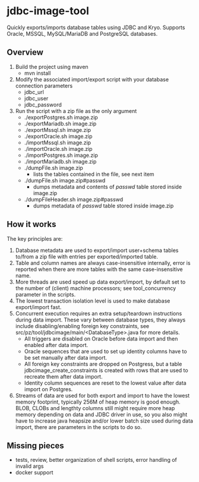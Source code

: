 # jdbc-image-tool
Quickly exports/imports database tables using JDBC and Kryo. 
Supports Oracle, MSSQL, MySQL/MariaDB and PostgreSQL databases.

## Overview
1. Build the project using maven
   * mvn install
2. Modify the associated import/export script with your database connection parameters
   * jdbc_url
   * jdbc_user
   * jdbc_password
3. Run the script with a zip file as the only argument
   * ./exportPostgres.sh image.zip
   * ./exportMariadb.sh image.zip
   * ./exportMssql.sh image.zip
   * ./exportOracle.sh image.zip
   * ./importMssql.sh image.zip
   * ./importOracle.sh image.zip
   * ./importPostgres.sh image.zip
   * ./importMariadb.sh image.zip
   * ./dumpFile.sh image.zip
      * lists the tables contained in the file, see next item
   * ./dumpFile.sh image.zip#passwd
      * dumps metadata and contents of _passwd_ table stored inside image.zip
   * ./dumpFileHeader.sh image.zip#passwd
      * dumps metadata of _passwd_ table stored inside image.zip

## How it works
The key principles are:
1. Database metadata are used to export/import user+schema tables to/from a zip file with entries 
per exported/imported table.
1. Table and column names are always case-insensitive internally, error is reported when there are more tables 
with the same case-insensitive name.
1. More threads are used speed up data export/import, by default set to the number of (client) 
machine processors; see tool_concurrency parameter in the scripts.
1. The lowest transaction isolation level is used to make database export/import fast. 
1. Concurrent execution requires an extra setup/teardown instructions during data import. 
These vary between database types, they always include disabling/enabling foreign 
key constraints, see src/pz/tool/jdbcimage/main/&lt;DatabaseType&gt;.java for more details.
   * All triggers are disabled on Oracle before data import and then enabled after data import.
   * Oracle sequences that are used to set up identity columns have to be set manually after data import.
   * All foreign key constraints are dropped on Postgress, but a table jdbcimage_create_constraints 
     is created with rows that are used to recreate them after data import.  
   * Identity column sequences are reset to the lowest value after data import on Postgres.
1. Streams of data are used for both export and import to have the lowest memory footprint, typically 256M of heap 
memory is good enough. BLOB, CLOBs and lengthty columns still might require more heap memory depending on data 
and JDBC driver in use, so you also might have to increase java heapsize and/or lower batch size used during 
data import, there are parameters in the scripts to do so. 

## Missing pieces
* tests, review, better organization of shell scripts, error handling of invalid args
* docker support
